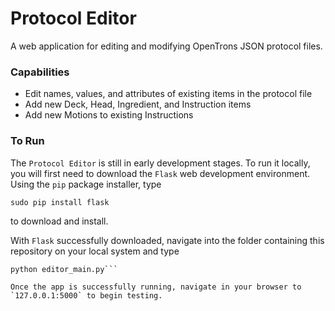 # Protocol Editor

A web application for editing and modifying OpenTrons JSON protocol files.

### Capabilities

* Edit names, values, and attributes of existing items in the protocol file
* Add new Deck, Head, Ingredient, and Instruction items
* Add new Motions to existing Instructions

### To Run

The `Protocol Editor` is still in early development stages. To run it locally, you will first need to download the `Flask` web development environment. Using the `pip` package installer, type 

```
sudo pip install flask
```

to download and install.

With `Flask` successfully downloaded, navigate into the folder containing this repository on your local system and type 

```
python editor_main.py```

Once the app is successfully running, navigate in your browser to `127.0.0.1:5000` to begin testing.
